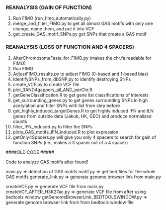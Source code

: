 ### REANALYSIS (GAIN OF FUNCTION) ###
1. Run FIMO (run_fimo_automatically.py)
2. merge_and_filter_FIMO.py to get all almost GAS motifs with only one change, name them, and put it into VCF
3. get_create_GAS_motif_SNPs.py get SNPs that create a GAS motif 

### REANALYSIS (LOSS OF FUNCTION AND 4 SPACERS) ###

1. AlterChromosomeFasta_for_FIMO.py (makes the chr.fa readable for FIMO)
2. Run FIMO
3. AdjustFIMO_results.py to adjust FIMO (0-based and 1-based bias)
4. IdentifySNPs_from_dbSNP.py to identify destroying SNPs
5. create_VCF.py to create VCF file
6. plot_3AND4gappers_all_AND_perChr.R
7. getGeneClassification.R to get gene list classifications of interests
8. get_surrounding_genes.py to get genes surrounding SNPs in high acetylation and filter SNPs with list from step before
9. get_highly_induced_targetGenes.R to get highly induced IFN and ILN genes from outside data (Jakub, HK, GEO) and produce normalized counts
10. filter_IFN_induced.py to filter the SNPs
11. plots_GAS_motifs_IFN_induced.R to plot expression
12. getOnly4Spacers.py will give you only 4 spacers to search for gain of function SNPs (i.e., makes a 3 spacer out of a 4 spacer)


####OLD CODE #####

Code to analyze GAS motifs after found!

main.py => detection of GAS motifs
motif.py => get bed files for the whole GAS motifs
generate_link.py => generate genome browser link from main.py

createVCF.py => generate VCF file from main.py
createVCF_AFTER_H3K27ac.py => generate VCF file from after using bedtools window
getGenomeBrowserLink_BEDTOOLSWINDOW.py => generate genome browser link from from bedtools window file